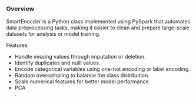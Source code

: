 <h3> Overview </h3>
<p>SmartEnocder is a Python class implemented using PySpark that automates data preprocessing tasks, making it easier to clean and prepare large-scale datasets for analysis or model training.</p>

Features:
<ul><li>Handle missing values through imputation or deletion.</li>
<li>Identify duplicates and nulll values.</li>
<li>Encode categorical variables using one-hot encoding or label encoding.</li>
<li>Random oversampling to balance the class distribution.</li>
<li>Scale numerical features for better model performance.</li>
<li>PCA</li>.</ul>
